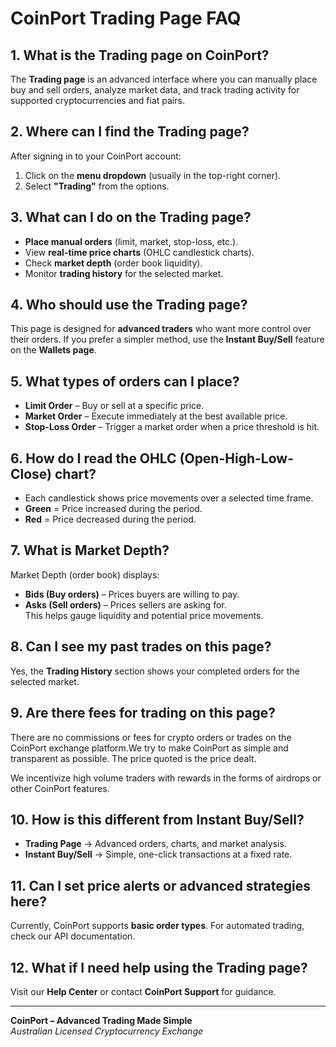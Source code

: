 # **CoinPort Trading Page FAQ**  

## **1. What is the Trading page on CoinPort?**  
The **Trading page** is an advanced interface where you can manually place buy and sell orders, analyze market data, and track trading activity for supported cryptocurrencies and fiat pairs.  

## **2. Where can I find the Trading page?**  
After signing in to your CoinPort account:  
1. Click on the **menu dropdown** (usually in the top-right corner).  
2. Select **"Trading"** from the options.  

## **3. What can I do on the Trading page?**  
- **Place manual orders** (limit, market, stop-loss, etc.).  
- View **real-time price charts** (OHLC candlestick charts).  
- Check **market depth** (order book liquidity).  
- Monitor **trading history** for the selected market.  

## **4. Who should use the Trading page?**  
This page is designed for **advanced traders** who want more control over their orders. If you prefer a simpler method, use the **Instant Buy/Sell** feature on the **Wallets page**.  

## **5. What types of orders can I place?**  
- **Limit Order** – Buy or sell at a specific price.  
- **Market Order** – Execute immediately at the best available price.  
- **Stop-Loss Order** – Trigger a market order when a price threshold is hit.  

## **6. How do I read the OHLC (Open-High-Low-Close) chart?**  
- Each candlestick shows price movements over a selected time frame.  
- **Green** = Price increased during the period.  
- **Red** = Price decreased during the period.  

## **7. What is Market Depth?**  
Market Depth (order book) displays:  
- **Bids (Buy orders)** – Prices buyers are willing to pay.  
- **Asks (Sell orders)** – Prices sellers are asking for.  
This helps gauge liquidity and potential price movements.  

## **8. Can I see my past trades on this page?**  
Yes, the **Trading History** section shows your completed orders for the selected market.  

## **9. Are there fees for trading on this page?**  
There are no commissions or fees for crypto orders or trades on the CoinPort exchange platform.We try to make  CoinPort as simple and transparent as possible. The price quoted is the price dealt.

We incentivize high volume traders with rewards in the forms of airdrops or other CoinPort features.


## **10. How is this different from Instant Buy/Sell?**  
- **Trading Page** → Advanced orders, charts, and market analysis.  
- **Instant Buy/Sell** → Simple, one-click transactions at a fixed rate.  

## **11. Can I set price alerts or advanced strategies here?**  
Currently, CoinPort supports **basic order types**. For automated trading, check our API documentation.  

## **12. What if I need help using the Trading page?**  
Visit our **Help Center** or contact **CoinPort Support** for guidance.  

---  
**CoinPort – Advanced Trading Made Simple**  
*Australian Licensed Cryptocurrency Exchange*
